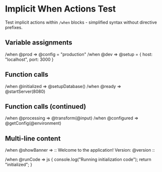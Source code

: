 # Implicit When Actions Test

Test implicit actions within `/when` blocks - simplified syntax without directive prefixes.

## Variable assignments
/when @prod => @config = "production"
/when @dev => @setup = { host: "localhost", port: 3000 }

## Function calls
/when @initialized => @setupDatabase()
/when @ready => @startServer(8080)

## Function calls (continued)
/when @processing => @transform(@input)
/when @configured => @getConfig(@environment)

## Multi-line content
/when @showBanner => :: 
Welcome to the application!
Version: @version
::

/when @runCode => js {
  console.log("Running initialization code");
  return "initialized";
}
